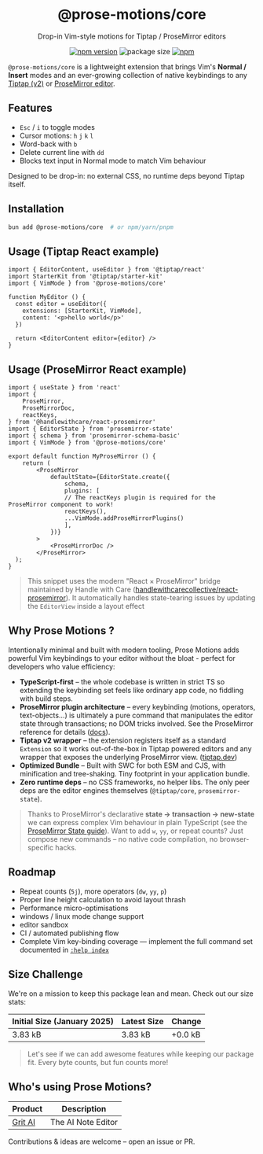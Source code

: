 <div align="center">
  <h1>@prose-motions/core</h1>
  <p>Drop-in Vim-style motions for Tiptap / ProseMirror editors</p>

  [![npm version](https://img.shields.io/npm/v/@prose-motions/core)](https://www.npmjs.com/package/@prose-motions/core)
  ![package size](https://img.shields.io/badge/size-3.83%20kB-brightgreen)
  [![npm](https://img.shields.io/npm/l/@prose-motions/core)](https://www.npmjs.com/package/@prose-motions/core)
</div>

`@prose-motions/core` is a lightweight extension that brings Vim's **Normal / Insert** modes and an ever-growing collection of native keybindings to any [Tiptap (v2)](https://tiptap.dev) or [ProseMirror editor](https://prosemirror.net).

## Features

 - `Esc` / `i` to toggle modes
 - Cursor motions: `h` `j` `k` `l`
 - Word-back with `b`
 - Delete current line with `dd`
 - Blocks text input in Normal mode to match Vim behaviour

Designed to be drop-in: no external CSS, no runtime deps beyond Tiptap itself.

## Installation

```bash
bun add @prose-motions/core  # or npm/yarn/pnpm
```

## Usage (Tiptap React example)

```tsx
import { EditorContent, useEditor } from '@tiptap/react'
import StarterKit from '@tiptap/starter-kit'
import { VimMode } from '@prose-motions/core'

function MyEditor () {
  const editor = useEditor({
    extensions: [StarterKit, VimMode],
    content: '<p>hello world</p>'
  })

  return <EditorContent editor={editor} />
}
```

## Usage (ProseMirror React example)

```tsx
import { useState } from 'react'
import {
	ProseMirror,
	ProseMirrorDoc,
	reactKeys,
} from '@handlewithcare/react-prosemirror'
import { EditorState } from 'prosemirror-state'
import { schema } from 'prosemirror-schema-basic'
import { VimMode } from '@prose-motions/core'

export default function MyProseMirror () {
    return (
        <ProseMirror
            defaultState={EditorState.create({
                schema,
                plugins: [
                // The reactKeys plugin is required for the ProseMirror component to work!
                reactKeys(),
                ...VimMode.addProseMirrorPlugins()
                ],
            })}
        >
            <ProseMirrorDoc />
        </ProseMirror>
  );
}
```

> This snippet uses the modern "React × ProseMirror" bridge maintained by Handle with Care ([handlewithcarecollective/react-prosemirror](https://github.com/handlewithcarecollective/react-prosemirror)). It automatically handles state-tearing issues by updating the `EditorView` inside a layout effect

## Why Prose Motions ?

Intentionally minimal and built with modern tooling, Prose Motions adds powerful Vim keybindings to your editor without the bloat - perfect for developers who value efficiency:

- **TypeScript-first** – the whole codebase is written in strict TS so extending the keybinding set feels like ordinary app code, no fiddling with build steps.
- **ProseMirror plugin architecture** – every keybinding (motions, operators, text-objects…) is ultimately a pure command that manipulates the editor state through transactions; no DOM tricks involved. See the ProseMirror reference for details ([docs](https://prosemirror.net/docs/ref/)).
- **Tiptap v2 wrapper** – the extension registers itself as a standard `Extension` so it works out-of-the-box in Tiptap powered editors and any wrapper that exposes the underlying ProseMirror view. ([tiptap.dev](https://tiptap.dev/guide/introduction))
- **Optimized Bundle** – Built with SWC for both ESM and CJS, with minification and tree-shaking. Tiny footprint in your application bundle.
- **Zero runtime deps** – no CSS frameworks, no helper libs. The only peer deps are the editor engines themselves (`@tiptap/core`, `prosemirror-state`).

> Thanks to ProseMirror's declarative **state → transaction → new-state** we can express complex Vim behaviour in plain TypeScript (see the [ProseMirror State guide](https://prosemirror.net/docs/guide/#state)). Want to add `w`, `yy`, or repeat counts? Just compose new commands – no native code compilation, no browser-specific hacks.


## Roadmap

- Repeat counts (`5j`), more operators (`dw`, `yy`, `p`)
- Proper line height calculation to avoid layout thrash
- Performance micro-optimisations
- windows / linux mode change support
- editor sandbox
- CI / automated publishing flow
- Complete Vim key-binding coverage — implement the full command set documented in [`:help index`](https://vimhelp.org/index.txt.html)

## Size Challenge

We're on a mission to keep this package lean and mean. Check out our size stats:

| Initial Size (January 2025) | Latest Size | Change |
|-------------------------|-------------|---------|
| 3.83 kB | 3.83 kB | +0.0 kB |

> Let's see if we can add awesome features while keeping our package fit. Every byte counts, but fun counts more!

## Who's using Prose Motions?

| Product | Description |
|---------|-------------|
| [Grit AI](https://gritai.app/) | The AI Note Editor |

Contributions & ideas are welcome – open an issue or PR.


